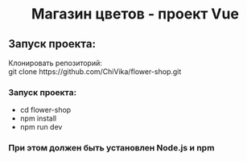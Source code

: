 <h1 align="center">Магазин цветов - проект Vue</h1>
<h2>Запуск проекта:</h2>

<div>Клонировать репозиторий: <br>
  git clone https://github.com/ChiVika/flower-shop.git
</div>
<h3>Запуск проекта:</h3>
<ul>
  <li>cd flower-shop</li>
  <li> npm install</li>
  <li> npm run dev</li>
</ul>
<h3>При этом должен быть установлен Node.js и npm</h3>

